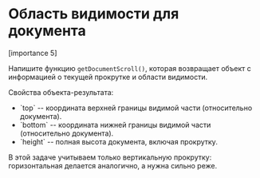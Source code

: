 # Область видимости для документа

[importance 5]

Напишите функцию `getDocumentScroll()`, которая возвращает объект с информацией о текущей прокрутке и области видимости.

Свойства объекта-результата:

<ul>
<li>`top` -- координата верхней границы видимой части (относительно документа).</li>
<li>`bottom` -- координата нижней границы видимой части (относительно документа).</li>
<li>`height` -- полная высота документа, включая прокрутку.</li>
</ul>

В этой задаче учитываем только вертикальную прокрутку: горизонтальная делается аналогично, а нужна сильно реже.